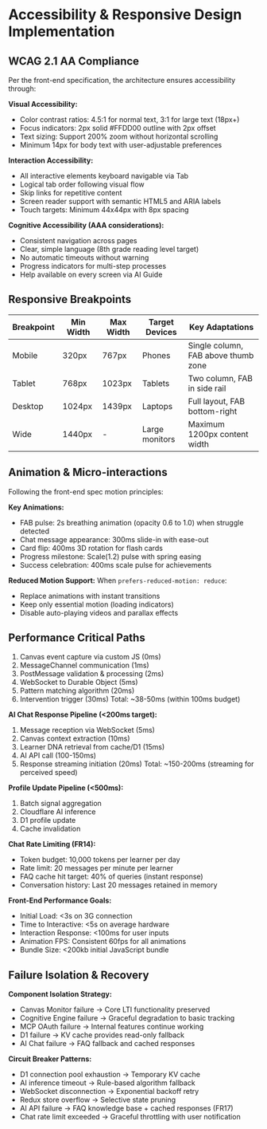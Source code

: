 # Accessibility & Responsive Design Implementation

## WCAG 2.1 AA Compliance

Per the front-end specification, the architecture ensures accessibility through:

**Visual Accessibility:**

- Color contrast ratios: 4.5:1 for normal text, 3:1 for large text (18px+)
- Focus indicators: 2px solid #FFDD00 outline with 2px offset
- Text sizing: Support 200% zoom without horizontal scrolling
- Minimum 14px for body text with user-adjustable preferences

**Interaction Accessibility:**

- All interactive elements keyboard navigable via Tab
- Logical tab order following visual flow
- Skip links for repetitive content
- Screen reader support with semantic HTML5 and ARIA labels
- Touch targets: Minimum 44x44px with 8px spacing

**Cognitive Accessibility (AAA considerations):**

- Consistent navigation across pages
- Clear, simple language (8th grade reading level target)
- No automatic timeouts without warning
- Progress indicators for multi-step processes
- Help available on every screen via AI Guide

## Responsive Breakpoints

| Breakpoint | Min Width | Max Width | Target Devices | Key Adaptations                     |
| ---------- | --------- | --------- | -------------- | ----------------------------------- |
| Mobile     | 320px     | 767px     | Phones         | Single column, FAB above thumb zone |
| Tablet     | 768px     | 1023px    | Tablets        | Two column, FAB in side rail        |
| Desktop    | 1024px    | 1439px    | Laptops        | Full layout, FAB bottom-right       |
| Wide       | 1440px    | -         | Large monitors | Maximum 1200px content width        |

## Animation & Micro-interactions

Following the front-end spec motion principles:

**Key Animations:**

- FAB pulse: 2s breathing animation (opacity 0.6 to 1.0) when struggle detected
- Chat message appearance: 300ms slide-in with ease-out
- Card flip: 400ms 3D rotation for flash cards
- Progress milestone: Scale(1.2) pulse with spring easing
- Success celebration: 400ms scale pulse for achievements

**Reduced Motion Support:**
When `prefers-reduced-motion: reduce`:

- Replace animations with instant transitions
- Keep only essential motion (loading indicators)
- Disable auto-playing videos and parallax effects

## Performance Critical Paths

1. Canvas event capture via custom JS (0ms)
2. MessageChannel communication (1ms)
3. PostMessage validation & processing (2ms)
4. WebSocket to Durable Object (5ms)
5. Pattern matching algorithm (20ms)
6. Intervention trigger (30ms)
   Total: ~38-50ms (within 100ms budget)

**AI Chat Response Pipeline (<200ms target):**

1. Message reception via WebSocket (5ms)
2. Canvas context extraction (10ms)
3. Learner DNA retrieval from cache/D1 (15ms)
4. AI API call (100-150ms)
5. Response streaming initiation (20ms)
   Total: ~150-200ms (streaming for perceived speed)

**Profile Update Pipeline (<500ms):**

1. Batch signal aggregation
2. Cloudflare AI inference
3. D1 profile update
4. Cache invalidation

**Chat Rate Limiting (FR14):**

- Token budget: 10,000 tokens per learner per day
- Rate limit: 20 messages per minute per learner
- FAQ cache hit target: 40% of queries (instant response)
- Conversation history: Last 20 messages retained in memory

**Front-End Performance Goals:**

- Initial Load: <3s on 3G connection
- Time to Interactive: <5s on average hardware
- Interaction Response: <100ms for user inputs
- Animation FPS: Consistent 60fps for all animations
- Bundle Size: <200kb initial JavaScript bundle

## Failure Isolation & Recovery

**Component Isolation Strategy:**

- Canvas Monitor failure → Core LTI functionality preserved
- Cognitive Engine failure → Graceful degradation to basic tracking
- MCP OAuth failure → Internal features continue working
- D1 failure → KV cache provides read-only fallback
- AI Chat failure → FAQ fallback and cached responses

**Circuit Breaker Patterns:**

- D1 connection pool exhaustion → Temporary KV cache
- AI inference timeout → Rule-based algorithm fallback
- WebSocket disconnection → Exponential backoff retry
- Redux store overflow → Selective state pruning
- AI API failure → FAQ knowledge base + cached responses (FR17)
- Chat rate limit exceeded → Graceful throttling with user notification
